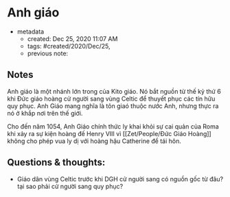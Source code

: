 # Anh giáo

- metadata
	- created: Dec 25, 2020 11:07 AM
	- tags: #created/2020/Dec/25,
	- previous note:

## Notes
Anh giáo là một nhánh lớn trong của Kito giáo. Nó bắt nguồn từ thế kỷ thứ 6 khi Đức giáo hoàng cử người sang vùng Celtic để thuyết phục các tín hữu quy phục. Anh Giáo mang nghĩa là tôn giaó thuộc nước Anh, nhưng thực ra nó ở khắp nơi trên thế giới.

Cho đến năm 1054, Anh Giáo chính thức ly khai khỏi sự cai quản của Roma khi xảy ra sự kiện hoàng đế Henry VIII vì [[Zet/People/Đức Giáo Hoàng]] không cho phép vua ly dị với hoàng hậu Catherine để tái hôn.

## Questions & thoughts:
- Giáo dân vùng Celtic trước khi DGH cử người sang có nguồn gốc từ đâu? tại sao phải cử người sang quy phục?
